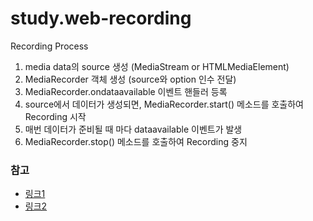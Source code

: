 # study.web-recording

Recording Process
1. media data의 source 생성 (MediaStream or HTMLMediaElement)
2. MediaRecorder 객체 생성 (source와 option 인수 전달)
3. MediaRecorder.ondataavailable 이벤트 핸들러 등록
4. source에서 데이터가 생성되면, MediaRecorder.start() 메소드를 호출하여 Recording 시작
5. 매번 데이터가 준비될 때 마다 dataavailable 이벤트가 발생
6. MediaRecorder.stop() 메소드를 호출하여 Recording 중지
### 참고
- [링크1](https://melius.tistory.com/59)
- [링크2](https://medium.com/watcha/%EC%9B%B9%EB%B8%8C%EB%9D%BC%EC%9A%B0%EC%A0%80%EC%97%90%EC%84%9C-%EB%8F%99%EC%9E%91%ED%95%98%EB%8A%94-%EB%85%B9%ED%99%94%EC%95%B1-%EB%A7%8C%EB%93%A4%EA%B8%B0-70142ce28994)
